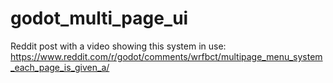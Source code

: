 # godot_multi_page_ui

Reddit post with a video showing this system in use: https://www.reddit.com/r/godot/comments/wrfbct/multipage_menu_system_each_page_is_given_a/
